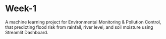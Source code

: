 # Week-1
A machine learning project for Environmental Monitoring &amp; Pollution Control, that predicting flood risk from rainfall, river level, and soil moisture using Streamlit Dashboard.
